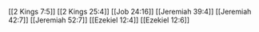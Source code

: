 [[2 Kings 7:5]]
[[2 Kings 25:4]]
[[Job 24:16]]
[[Jeremiah 39:4]]
[[Jeremiah 42:7]]
[[Jeremiah 52:7]]
[[Ezekiel 12:4]]
[[Ezekiel 12:6]]
